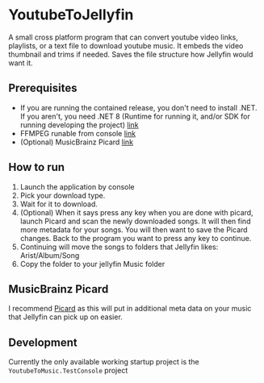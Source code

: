 # YoutubeToJellyfin
A small cross platform program that can convert youtube video links, playlists, or a text file to download youtube music. It embeds the video thumbnail and trims if needed. Saves the file structure how Jellyfin would want it.

## Prerequisites
- If you are running the contained release, you don't need to install .NET. If you aren't, you need .NET 8 (Runtime for running it, and/or SDK for running developing the project) [link](https://dotnet.microsoft.com/en-us/download/dotnet/8.0)
- FFMPEG runable from console [link](https://www.ffmpeg.org/download.html)
- (Optional) MusicBrainz Picard [link](https://picard.musicbrainz.org/)

## How to run
1. Launch the application by console
2. Pick your download type.
3. Wait for it to download.
4. (Optional) When it says press any key when you are done with picard, launch Picard and scan the newly downloaded songs. It will then find more metadata for your songs. You will then want to save the Picard changes. Back to the program you want to press any key to continue.
5. Continuing will move the songs to folders that Jellyfin likes: Arist/Album/Song
6. Copy the folder to your jellyfin Music folder

## MusicBrainz Picard
I recommend [Picard](https://picard.musicbrainz.org/) as this will put in additional meta data on your music that Jellyfin can pick up on easier.

## Development
Currently the only available working startup project is the `YoutubeToMusic.TestConsole` project
